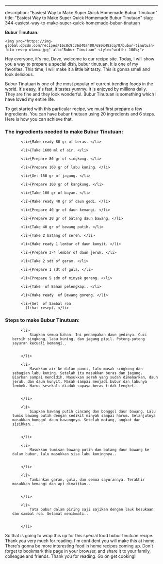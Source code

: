 ---
description: "Easiest Way to Make Super Quick Homemade Bubur Tinutuan"
title: "Easiest Way to Make Super Quick Homemade Bubur Tinutuan"
slug: 344-easiest-way-to-make-super-quick-homemade-bubur-tinutuan

<p>
	<strong>Bubur Tinutuan</strong>. 
	
</p>
<p>
	
	<img src="https://img-global.cpcdn.com/recipes/16c8c9c36d40a400/680x482cq70/bubur-tinutuan-foto-resep-utama.jpg" alt="Bubur Tinutuan" style="width: 100%;">
	
	
</p>
<p>
	Hey everyone, it's me, Dave, welcome to our recipe site. Today, I will show you a way to prepare a special dish, bubur tinutuan. It is one of my favorites. This time, I will make it a little bit tasty. This is gonna smell and look delicious.
</p>
	
<p>
	Bubur Tinutuan is one of the most popular of current trending foods in the world. It's easy, it's fast, it tastes yummy. It is enjoyed by millions daily. They are fine and they look wonderful. Bubur Tinutuan is something which I have loved my entire life.
</p>
<p>
	
</p>

<p>
To get started with this particular recipe, we must first prepare a few ingredients. You can have bubur tinutuan using 20 ingredients and 6 steps. Here is how you can achieve that.
</p>

<h3>The ingredients needed to make Bubur Tinutuan:</h3>

<ol>
	
		<li>{Make ready 80 gr of beras. </li>
	
		<li>{Take 1600 ml of air. </li>
	
		<li>{Prepare 80 gr of singkong. </li>
	
		<li>{Prepare 160 gr of labu kuning. </li>
	
		<li>{Get 150 gr of jagung. </li>
	
		<li>{Prepare 100 gr of kangkung. </li>
	
		<li>{Take 100 gr of bayam. </li>
	
		<li>{Make ready 40 gr of daun gedi. </li>
	
		<li>{Prepare 40 gr of daun kemangi. </li>
	
		<li>{Prepare 20 gr of batang daun bawang. </li>
	
		<li>{Take 40 gr of bawang putih. </li>
	
		<li>{Take 2 batang of sereh. </li>
	
		<li>{Make ready 1 lembar of daun kunyit. </li>
	
		<li>{Prepare 3-4 lembar of daun jeruk. </li>
	
		<li>{Take 2 sdt of garam. </li>
	
		<li>{Prepare 1 sdt of gula. </li>
	
		<li>{Prepare 5 sdm of minyak goreng. </li>
	
		<li>{Take  of Bahan pelengkap:. </li>
	
		<li>{Make ready  of Bawang goreng. </li>
	
		<li>{Get  of Sambal roa
          (lihat resep). </li>
	
</ol>
<p>
	
</p>

<h3>Steps to make Bubur Tinutuan:</h3>

<ol>
	
		<li>
			Siapkan semua bahan. Ini penampakan daun gedinya. Cuci bersih singkong, labu kuning, dan jagung pipil. Potong-potong sayuran kecuali kemangi..
			
			
		</li>
	
		<li>
			Masukkan air ke dalam panci, lalu masak singkong dan sebagian labu kuning. Setelah itu masukkan beras dan jagung. Biarkan sampai mendidih. Masukkan sereh yang sudah dimemarkan, daun jeruk, dan daun kunyit. Masak sampai menjadi bubur dan labunya lembek. Harus sesekali diaduk supaya beras tidak lengket..
			
			
		</li>
	
		<li>
			Siapkan bawang putih cincang dan bonggol daun bawang. Lalu tumis bawang putih dengan sedikit minyak sampai harum. Selanjutnya masukkan bonggol daun bawangnya. Setelah matang, angkat dan sisihkan..
			
			
		</li>
	
		<li>
			Masukkan tumisan bawang putih dan batang daun bawang ke dalam bubur, lalu masukkan sisa labu kuningnya..
			
			
		</li>
	
		<li>
			Tambahkan garam, gula, dan semua sayurannya. Terakhir masukkan kemangi dan api dimatikan..
			
			
		</li>
	
		<li>
			Tata bubur dalam piring saji sajikan dengan lauk kesukaan dam sambal roa. Selamat menikmati..
			
			
		</li>
	
</ol>

<p>
	
</p>

<p>
	So that is going to wrap this up for this special food bubur tinutuan recipe. Thank you very much for reading. I'm confident you will make this at home. There's gonna be more interesting food in home recipes coming up. Don't forget to bookmark this page in your browser, and share it to your family, colleague and friends. Thank you for reading. Go on get cooking!
</p>
